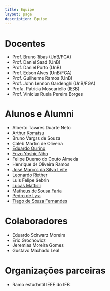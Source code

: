 ```yaml
---
title: Equipe
layout: page
description: Equipe
---
```


# Docentes

- Prof. Bruno Ribas (UnB/FGA)
- Prof. Daniel Saad (UnB)
- Prof. Daniel Porto (UnB)
- Prof. Edson Alves  (UnB/FGA)
- Prof. Guilherme Ramos (UnB)
- Prof. John Lennon Gardenghi (UnB/FGA)
- Profa. Patricia Moscariello (IESB)
- Prof. Vinicius Ruela Pereira Borges

# Alunos e Alumni

- Alberto Tavares Duarte Neto
- [Arthur Komatsu](https://www.linkedin.com/in/arthurkomatsu/)
- Bruno Vargas de Souza
- Caleb Martim de Oliveira
- [Eduardo Quirino](https://www.linkedin.com/in/eduardo-quirino-a3077ba0/)
- [Enzo Yoshio Niho](https://www.linkedin.com/in/enzo-yoshio-niho-9bb571108/) 
- Felipe Duerno do Couto Almeida
- Henrique de Oliveira Ramos
- [José Marcos da Silva Leite](https://www.linkedin.com/in/jose-marcos-leite/)
- [Leonardo Riether](https://www.linkedin.com/in/leoriether/)
- Luis Felipe Gebrin
- [Lucas Mattioli](https://www.linkedin.com/in/lucas-mattioli-07848012a/)
- [Matheus de Sousa Faria](https://www.linkedin.com/in/matheussousafaria/)
- [Pedro de Lyra](https://www.linkedin.com/in/pedro-de-lyra-10850113b/)
- [Tiago de Souza Fernandes](https://www.linkedin.com/in/tdsfernandes/)

# Colaboradores

- Eduardo Schwarz Moreira
- Eric Grochowicz
- Jeremias Moreira Gomes
- Gustavo Machado Leal
  
# Organizações parceiras

- Ramo estudantil IEEE do IFB